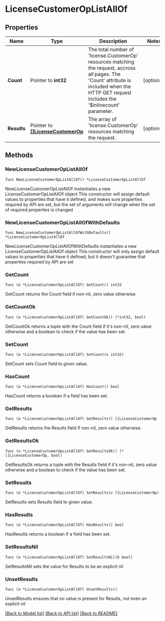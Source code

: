 # LicenseCustomerOpListAllOf

## Properties

Name | Type | Description | Notes
------------ | ------------- | ------------- | -------------
**Count** | Pointer to **int32** | The total number of &#39;license.CustomerOp&#39; resources matching the request, accross all pages. The &#39;Count&#39; attribute is included when the HTTP GET request includes the &#39;$inlinecount&#39; parameter. | [optional] 
**Results** | Pointer to [**[]LicenseCustomerOp**](license.CustomerOp.md) | The array of &#39;license.CustomerOp&#39; resources matching the request. | [optional] 

## Methods

### NewLicenseCustomerOpListAllOf

`func NewLicenseCustomerOpListAllOf() *LicenseCustomerOpListAllOf`

NewLicenseCustomerOpListAllOf instantiates a new LicenseCustomerOpListAllOf object
This constructor will assign default values to properties that have it defined,
and makes sure properties required by API are set, but the set of arguments
will change when the set of required properties is changed

### NewLicenseCustomerOpListAllOfWithDefaults

`func NewLicenseCustomerOpListAllOfWithDefaults() *LicenseCustomerOpListAllOf`

NewLicenseCustomerOpListAllOfWithDefaults instantiates a new LicenseCustomerOpListAllOf object
This constructor will only assign default values to properties that have it defined,
but it doesn't guarantee that properties required by API are set

### GetCount

`func (o *LicenseCustomerOpListAllOf) GetCount() int32`

GetCount returns the Count field if non-nil, zero value otherwise.

### GetCountOk

`func (o *LicenseCustomerOpListAllOf) GetCountOk() (*int32, bool)`

GetCountOk returns a tuple with the Count field if it's non-nil, zero value otherwise
and a boolean to check if the value has been set.

### SetCount

`func (o *LicenseCustomerOpListAllOf) SetCount(v int32)`

SetCount sets Count field to given value.

### HasCount

`func (o *LicenseCustomerOpListAllOf) HasCount() bool`

HasCount returns a boolean if a field has been set.

### GetResults

`func (o *LicenseCustomerOpListAllOf) GetResults() []LicenseCustomerOp`

GetResults returns the Results field if non-nil, zero value otherwise.

### GetResultsOk

`func (o *LicenseCustomerOpListAllOf) GetResultsOk() (*[]LicenseCustomerOp, bool)`

GetResultsOk returns a tuple with the Results field if it's non-nil, zero value otherwise
and a boolean to check if the value has been set.

### SetResults

`func (o *LicenseCustomerOpListAllOf) SetResults(v []LicenseCustomerOp)`

SetResults sets Results field to given value.

### HasResults

`func (o *LicenseCustomerOpListAllOf) HasResults() bool`

HasResults returns a boolean if a field has been set.

### SetResultsNil

`func (o *LicenseCustomerOpListAllOf) SetResultsNil(b bool)`

 SetResultsNil sets the value for Results to be an explicit nil

### UnsetResults
`func (o *LicenseCustomerOpListAllOf) UnsetResults()`

UnsetResults ensures that no value is present for Results, not even an explicit nil

[[Back to Model list]](../README.md#documentation-for-models) [[Back to API list]](../README.md#documentation-for-api-endpoints) [[Back to README]](../README.md)



